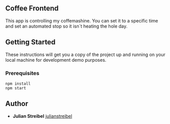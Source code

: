 ## Coffee Frontend

This app is controlling my coffemashine.
You can set it to a specific time and set an automated stop so it isn´t heating the hole day.

## Getting Started

These instructions will get you a copy of the project up and running on your local machine for development demo purposes.

### Prerequisites

```
npm install
npm start
```

## Author

* **Julian Streibel** [julianstreibel](https://github.com/julianstreibl)

